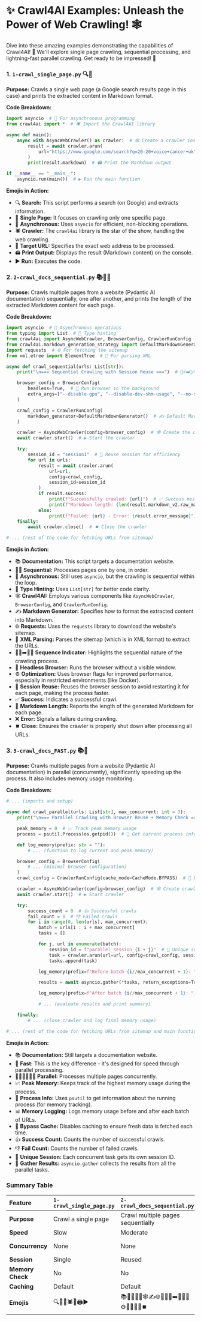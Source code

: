# ✨ Crawl4AI Examples: Unleash the Power of Web Crawling! 🕸️

Dive into these amazing examples demonstrating the capabilities of Crawl4AI! 🚀  We'll explore single page crawling, sequential processing, and lightning-fast parallel crawling. Get ready to be impressed! 🤩

### **1. `1-crawl_single_page.py`**  🔍📄

**Purpose:**  Crawls a single web page (a Google search results page in this case) and prints the extracted content in Markdown format.

**Code Breakdown:**

```python
import asyncio  # 🔄 For asynchronous programming
from crawl4ai import *  # 🕷️ Import the Crawl4AI library

async def main():
    async with AsyncWebCrawler() as crawler:  # 🕸️ Create a crawler instance
        result = await crawler.arun(
            url="https://www.google.com/search?q=20-20+voice+cancer+uk"  # 🎯 The URL to crawl
        )
        print(result.markdown)  # 🖨️ Print the Markdown output

if __name__ == "__main__":
    asyncio.run(main())  # ▶️ Run the main function
```

**Emojis in Action:**

*   🔍 **Search:** This script performs a search (on Google) and extracts information.
*   📄 **Single Page:** It focuses on crawling only one specific page.
*   🔄 **Asynchronous:** Uses `asyncio` for efficient, non-blocking operations.
*   🕷️ **Crawler:** The `crawl4ai` library is the star of the show, handling the web crawling.
*   🎯 **Target URL:** Specifies the exact web address to be processed.
*   🖨️ **Print Output:** Displays the result (Markdown content) on the console.
*   ▶️ **Run:** Executes the code.

### **2. `2-crawl_docs_sequential.py`** 📚🚶‍♂️

**Purpose:** Crawls multiple pages from a website (Pydantic AI documentation) sequentially, one after another, and prints the length of the extracted Markdown content for each page.

**Code Breakdown:**

```python
import asyncio  # 🔄 Asynchronous operations
from typing import List  # 📝 Type hinting
from crawl4ai import AsyncWebCrawler, BrowserConfig, CrawlerRunConfig  # 🕸️ Crawl4AI components
from crawl4ai.markdown_generation_strategy import DefaultMarkdownGenerator  # ✍️ Markdown generator
import requests  # 🌐 For fetching the sitemap
from xml.etree import ElementTree  # 🌳 For parsing XML

async def crawl_sequential(urls: List[str]):
    print("\n=== Sequential Crawling with Session Reuse ===")  # 🚶‍♂️➡️🚶‍♂️ Sequence

    browser_config = BrowserConfig(
        headless=True,  # 👻 Run browser in the background
        extra_args=["--disable-gpu", "--disable-dev-shm-usage", "--no-sandbox"],  # ⚙️ Optimization flags
    )

    crawl_config = CrawlerRunConfig(
        markdown_generator=DefaultMarkdownGenerator()  # ✍️ Default Markdown style
    )

    crawler = AsyncWebCrawler(config=browser_config)  # 🕸️ Create the crawler
    await crawler.start()  # ▶️ Start the crawler

    try:
        session_id = "session1"  # 🪪 Reuse session for efficiency
        for url in urls:
            result = await crawler.arun(
                url=url,
                config=crawl_config,
                session_id=session_id
            )
            if result.success:
                print(f"Successfully crawled: {url}")  # ✅ Success message
                print(f"Markdown length: {len(result.markdown_v2.raw_markdown)}")  # 📏 Markdown length
            else:
                print(f"Failed: {url} - Error: {result.error_message}")  # ❌ Error message
    finally:
        await crawler.close()  # ⏹️ Close the crawler

# ... (rest of the code for fetching URLs from sitemap)
```

**Emojis in Action:**

*   📚 **Documentation:** This script targets a documentation website.
*   🚶‍♂️ **Sequential:** Processes pages one by one, in order.
*   🔄 **Asynchronous:** Still uses `asyncio`, but the crawling is sequential within the loop.
*   📝 **Type Hinting:** Uses `List[str]` for better code clarity.
*   🕸️ **Crawl4AI:**  Employs various components like `AsyncWebCrawler`, `BrowserConfig`, and `CrawlerRunConfig`.
*   ✍️ **Markdown Generator:** Specifies how to format the extracted content into Markdown.
*   🌐 **Requests:**  Uses the `requests` library to download the website's sitemap.
*   🌳 **XML Parsing:**  Parses the sitemap (which is in XML format) to extract the URLs.
*   🚶‍♂️➡️🚶‍♂️ **Sequence Indicator:**  Highlights the sequential nature of the crawling process.
*   👻 **Headless Browser:** Runs the browser without a visible window.
*   ⚙️ **Optimization:** Uses browser flags for improved performance, especially in restricted environments (like Docker).
*   🪪 **Session Reuse:** Reuses the browser session to avoid restarting it for each page, making the process faster.
*   ✅ **Success:** Indicates a successful crawl.
*   📏 **Markdown Length:** Reports the length of the generated Markdown for each page.
*   ❌ **Error:** Signals a failure during crawling.
*   ⏹️ **Close:**  Ensures the crawler is properly shut down after processing all URLs.

### **3. `3-crawl_docs_FAST.py`** 📚🚀

**Purpose:** Crawls multiple pages from a website (Pydantic AI documentation) in parallel (concurrently), significantly speeding up the process. It also includes memory usage monitoring.

**Code Breakdown:**

```python
# ... (imports and setup)

async def crawl_parallel(urls: List[str], max_concurrent: int = 3):
    print("\n=== Parallel Crawling with Browser Reuse + Memory Check ===")  # 🏃‍♂️🏃‍♂️🏃‍♂️ Parallel

    peak_memory = 0  # 📈 Track peak memory usage
    process = psutil.Process(os.getpid())  # 💽 Get current process info

    def log_memory(prefix: str = ""):
        # ... (function to log current and peak memory)

    browser_config = BrowserConfig(
        # ... (minimal browser configuration)
    )
    crawl_config = CrawlerRunConfig(cache_mode=CacheMode.BYPASS)  # 🔀 Bypass caching

    crawler = AsyncWebCrawler(config=browser_config)  # 🕸️ Create crawler
    await crawler.start()  # ▶️ Start crawler

    try:
        success_count = 0  # 👍 Successful crawls
        fail_count = 0  # 👎 Failed crawls
        for i in range(0, len(urls), max_concurrent):
            batch = urls[i : i + max_concurrent]
            tasks = []

            for j, url in enumerate(batch):
                session_id = f"parallel_session_{i + j}"  # 🪪 Unique session per task
                task = crawler.arun(url=url, config=crawl_config, session_id=session_id)
                tasks.append(task)

            log_memory(prefix=f"Before batch {i//max_concurrent + 1}: ")  # 📊 Log memory before

            results = await asyncio.gather(*tasks, return_exceptions=True)  # 🤝 Gather results

            log_memory(prefix=f"After batch {i//max_concurrent + 1}: ")  # 📊 Log memory after

            # ... (evaluate results and print summary)

    finally:
        # ... (close crawler and log final memory usage)

# ... (rest of the code for fetching URLs from sitemap and main function)
```

**Emojis in Action:**

*   📚 **Documentation:** Still targets a documentation website.
*   🚀 **Fast:** This is the key difference - it's designed for speed through parallel processing.
*   🏃‍♂️🏃‍♂️🏃‍♂️ **Parallel:** Processes multiple pages concurrently.
*   📈 **Peak Memory:** Keeps track of the highest memory usage during the process.
*   💽 **Process Info:**  Uses `psutil` to get information about the running process (for memory tracking).
*   📊 **Memory Logging:**  Logs memory usage before and after each batch of URLs.
*   🔀 **Bypass Cache:**  Disables caching to ensure fresh data is fetched each time.
*   👍 **Success Count:** Counts the number of successful crawls.
*   👎 **Fail Count:** Counts the number of failed crawls.
*   🪪 **Unique Session:**  Each concurrent task gets its own session ID.
*   🤝 **Gather Results:**  `asyncio.gather` collects the results from all the parallel tasks.

### **Summary Table**

| Feature         | `1-crawl_single_page.py` | `2-crawl_docs_sequential.py` | `3-crawl_docs_FAST.py` |
| :-------------- | :----------------------- | :--------------------------- | :--------------------- |
| **Purpose**     | Crawl a single page      | Crawl multiple pages sequentially | Crawl multiple pages in parallel |
| **Speed**       | Slow                     | Moderate                     | **Fast**               |
| **Concurrency** | None                     | None                         | **Yes (up to `max_concurrent`)** |
| **Session**     | Single                   | Reused                       | **Unique per task**      |
| **Memory Check**| No                       | No                           | **Yes**                |
| **Caching**     | Default                  | Default                      | **Bypass**             |
| **Emojis**      | 🔍📄🔄🕷️🎯🖨️▶️           | 📚🚶‍♂️🔄📝🕸️✍️🌐🌳🚶‍♂️➡️🚶‍♂️👻⚙️🪪✅📏❌⏹️ | 📚🚀🏃‍♂️🏃‍♂️🏃‍♂️📈💽📊🔀👍👎🪪🤝 |


